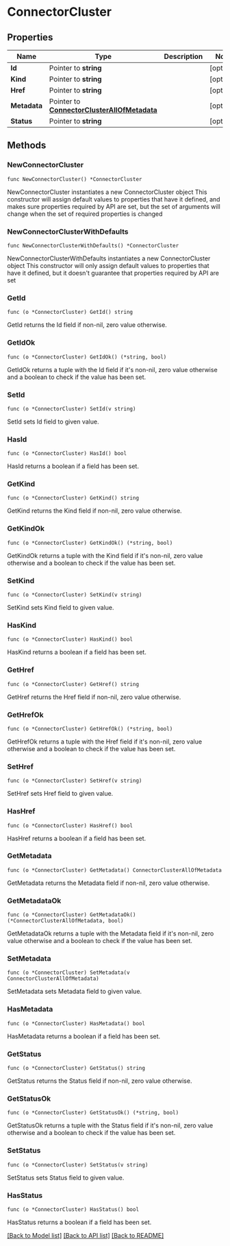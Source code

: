 # ConnectorCluster

## Properties

Name | Type | Description | Notes
------------ | ------------- | ------------- | -------------
**Id** | Pointer to **string** |  | [optional] 
**Kind** | Pointer to **string** |  | [optional] 
**Href** | Pointer to **string** |  | [optional] 
**Metadata** | Pointer to [**ConnectorClusterAllOfMetadata**](ConnectorClusterAllOfMetadata.md) |  | [optional] 
**Status** | Pointer to **string** |  | [optional] 


## Methods

### NewConnectorCluster

`func NewConnectorCluster() *ConnectorCluster`

NewConnectorCluster instantiates a new ConnectorCluster object
This constructor will assign default values to properties that have it defined,
and makes sure properties required by API are set, but the set of arguments
will change when the set of required properties is changed

### NewConnectorClusterWithDefaults

`func NewConnectorClusterWithDefaults() *ConnectorCluster`

NewConnectorClusterWithDefaults instantiates a new ConnectorCluster object
This constructor will only assign default values to properties that have it defined,
but it doesn't guarantee that properties required by API are set


### GetId

`func (o *ConnectorCluster) GetId() string`

GetId returns the Id field if non-nil, zero value otherwise.

### GetIdOk

`func (o *ConnectorCluster) GetIdOk() (*string, bool)`

GetIdOk returns a tuple with the Id field if it's non-nil, zero value otherwise
and a boolean to check if the value has been set.

### SetId

`func (o *ConnectorCluster) SetId(v string)`

SetId sets Id field to given value.

### HasId

`func (o *ConnectorCluster) HasId() bool`

HasId returns a boolean if a field has been set.


### GetKind

`func (o *ConnectorCluster) GetKind() string`

GetKind returns the Kind field if non-nil, zero value otherwise.

### GetKindOk

`func (o *ConnectorCluster) GetKindOk() (*string, bool)`

GetKindOk returns a tuple with the Kind field if it's non-nil, zero value otherwise
and a boolean to check if the value has been set.

### SetKind

`func (o *ConnectorCluster) SetKind(v string)`

SetKind sets Kind field to given value.

### HasKind

`func (o *ConnectorCluster) HasKind() bool`

HasKind returns a boolean if a field has been set.


### GetHref

`func (o *ConnectorCluster) GetHref() string`

GetHref returns the Href field if non-nil, zero value otherwise.

### GetHrefOk

`func (o *ConnectorCluster) GetHrefOk() (*string, bool)`

GetHrefOk returns a tuple with the Href field if it's non-nil, zero value otherwise
and a boolean to check if the value has been set.

### SetHref

`func (o *ConnectorCluster) SetHref(v string)`

SetHref sets Href field to given value.

### HasHref

`func (o *ConnectorCluster) HasHref() bool`

HasHref returns a boolean if a field has been set.


### GetMetadata

`func (o *ConnectorCluster) GetMetadata() ConnectorClusterAllOfMetadata`

GetMetadata returns the Metadata field if non-nil, zero value otherwise.

### GetMetadataOk

`func (o *ConnectorCluster) GetMetadataOk() (*ConnectorClusterAllOfMetadata, bool)`

GetMetadataOk returns a tuple with the Metadata field if it's non-nil, zero value otherwise
and a boolean to check if the value has been set.

### SetMetadata

`func (o *ConnectorCluster) SetMetadata(v ConnectorClusterAllOfMetadata)`

SetMetadata sets Metadata field to given value.

### HasMetadata

`func (o *ConnectorCluster) HasMetadata() bool`

HasMetadata returns a boolean if a field has been set.


### GetStatus

`func (o *ConnectorCluster) GetStatus() string`

GetStatus returns the Status field if non-nil, zero value otherwise.

### GetStatusOk

`func (o *ConnectorCluster) GetStatusOk() (*string, bool)`

GetStatusOk returns a tuple with the Status field if it's non-nil, zero value otherwise
and a boolean to check if the value has been set.

### SetStatus

`func (o *ConnectorCluster) SetStatus(v string)`

SetStatus sets Status field to given value.

### HasStatus

`func (o *ConnectorCluster) HasStatus() bool`

HasStatus returns a boolean if a field has been set.



[[Back to Model list]](../README.md#documentation-for-models) [[Back to API list]](../README.md#documentation-for-api-endpoints) [[Back to README]](../README.md)

